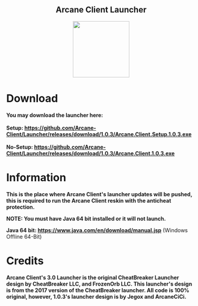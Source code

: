 <h2 align="center">Arcane Client Launcher</h2>

<p align="center">
    <img src="https://i.imgur.com/e4Au1VM.png" width="150" height="150"/>
</p>

# Download

**You may download the launcher here:**
<br>
<br>
**Setup: https://github.com/Arcane-Client/Launcher/releases/download/1.0.3/Arcane.Client.Setup.1.0.3.exe**
<br>
<br>
**No-Setup: https://github.com/Arcane-Client/Launcher/releases/download/1.0.3/Arcane.Client.1.0.3.exe**

# Information

**This is the place where Arcane Client's launcher updates will be pushed, this is required to run the Arcane Client reskin with the anticheat protection.**

**NOTE: You must have Java 64 bit installed or it will not launch.**

**Java 64 bit: https://www.java.com/en/download/manual.jsp** (Windows Offline 64-Bit)

# Credits

<h4>Arcane Client's 3.0 Launcher is the original CheatBreaker Launcher design by CheatBreaker LLC, and FrozenOrb LLC. This launcher's design is from the 2017 version of the CheatBreaker launcher. All code is 100% original, however, 1.0.3's launcher design is by Jegox and ArcaneCiCi.</h4>
